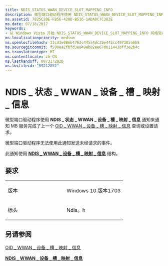 ```yaml
---
title: NDIS_STATUS_WWAN_DEVICE_SLOT_MAPPING_INFO
description: 微型端口驱动程序使用 NDIS_STATUS_WWAN_DEVICE_SLOT_MAPPING_INFO 通知来通知 MB 服务完成了上一个 OID_WWAN_DEVICE_SLOT_MAPPING_INFO 查询或设置请求。
ms.assetid: 7825C20E-FB56-420D-B516-1ADA0C7C382E
ms.date: 07/18/2017
keywords:
- 从 Windows Vista 开始 NDIS_STATUS_WWAN_DEVICE_SLOT_MAPPING_INFO 网络驱动程序
ms.localizationpriority: medium
ms.openlocfilehash: 13cd3e086b4763c445a4dc25e443cc497105a6b8
ms.sourcegitcommit: f500ea2fbfd3e849eb82ee67d011443bff3e2b4c
ms.translationtype: MT
ms.contentlocale: zh-CN
ms.lasthandoff: 08/31/2020
ms.locfileid: "89212852"
---
```

# <a name="ndis_status_wwan_device_slot_mapping_info"></a>NDIS \_ 状态 \_ WWAN \_ 设备 \_ 槽 \_ 映射 \_ 信息


微型端口驱动程序使用 **NDIS \_ 状态 \_ WWAN \_ 设备 \_ 槽 \_ 映射 \_ 信息** 通知来通知 MB 服务完成了上一个 [OID \_ WWAN \_ 设备 \_ 槽 \_ 映射 \_ 信息](./oid-wwan-device-slot-mappings.md) 查询或设置请求。

微型端口驱动程序无法使用此通知发送未经请求的事件。

此通知使用 [**NDIS \_ WWAN \_ 设备 \_ 槽 \_ 映射 \_ 信息**](/windows-hardware/drivers/ddi/ndiswwan/ns-ndiswwan-_ndis_wwan_device_slot_mapping_info) 结构。

<a name="requirements"></a>要求
------------

<table>
<colgroup>
<col width="50%" />
<col width="50%" />
</colgroup>
<tbody>
<tr class="odd">
<td><p>版本</p></td>
<td><p>Windows 10 版本1703</p></td>
</tr>
<tr class="even">
<td><p>标头</p></td>
<td>Ndis。h</td>
</tr>
</tbody>
</table>

## <a name="see-also"></a>另请参阅


[OID \_ WWAN \_ 设备 \_ 槽 \_ 映射 \_ 信息](./oid-wwan-device-slot-mappings.md)

[**NDIS \_ WWAN \_ 设备 \_ 槽 \_ 映射 \_ 信息**](/windows-hardware/drivers/ddi/ndiswwan/ns-ndiswwan-_ndis_wwan_device_slot_mapping_info)

 


